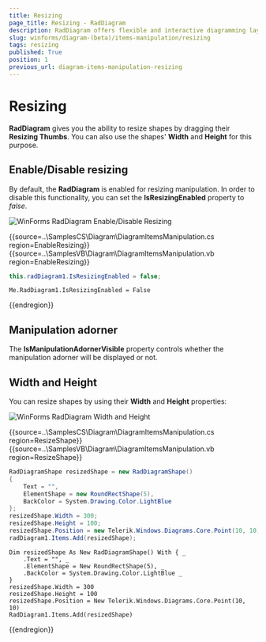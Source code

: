 ```yaml
---
title: Resizing
page_title: Resizing - RadDiagram
description: RadDiagram offers flexible and interactive diagramming layouts for your rich data-visualization applications.
slug: winforms/diagram-(beta)/items-manipulation/resizing
tags: resizing
published: True
position: 1
previous_url: diagram-items-manipulation-resizing
---
```


# Resizing

__RadDiagram__ gives you the ability to resize shapes by dragging their __Resizing Thumbs__. You can also use the shapes' __Width__ and __Height__ for this purpose.

## Enable/Disable resizing

By default, the __RadDiagram__ is enabled for resizing manipulation. In order to disable this functionality, you can set the __IsResizingEnabled__ property to *false*.

![WinForms RadDiagram Enable/Disable Resizing](images/diagram-items-manipulation-resizing001.png) 

{{source=..\SamplesCS\Diagram\DiagramItemsManipulation.cs region=EnableResizing}} 
{{source=..\SamplesVB\Diagram\DiagramItemsManipulation.vb region=EnableResizing}} 

````C#
this.radDiagram1.IsResizingEnabled = false;

````
````VB.NET
Me.RadDiagram1.IsResizingEnabled = False

````

{{endregion}} 
 

## Manipulation adorner

The __IsManipulationAdornerVisible__ property controls whether the manipulation adorner will be displayed or not.

## Width and Height

You can resize shapes by using their __Width__ and __Height__ properties:

![WinForms RadDiagram Width and Height](images/diagram-items-manipulation-resizing002.png) 


{{source=..\SamplesCS\Diagram\DiagramItemsManipulation.cs region=ResizeShape}} 
{{source=..\SamplesVB\Diagram\DiagramItemsManipulation.vb region=ResizeShape}} 

````C#
RadDiagramShape resizedShape = new RadDiagramShape()
{
    Text = "",
    ElementShape = new RoundRectShape(5),
    BackColor = System.Drawing.Color.LightBlue
};
resizedShape.Width = 300;
resizedShape.Height = 100;
resizedShape.Position = new Telerik.Windows.Diagrams.Core.Point(10, 10);
radDiagram1.Items.Add(resizedShape);

````
````VB.NET
Dim resizedShape As New RadDiagramShape() With { _
    .Text = "", _
    .ElementShape = New RoundRectShape(5), _
    .BackColor = System.Drawing.Color.LightBlue _
}
resizedShape.Width = 300
resizedShape.Height = 100
resizedShape.Position = New Telerik.Windows.Diagrams.Core.Point(10, 10)
RadDiagram1.Items.Add(resizedShape)

````

{{endregion}} 



